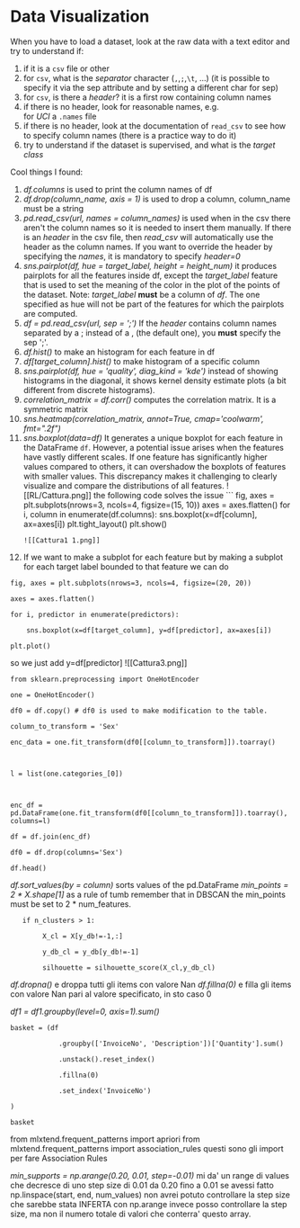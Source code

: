 # Data Visualization

When you have to load a dataset, look at the raw data with a text editor and try to understand if:

1. if it is a `csv` file or other
2. for `csv`, what is the _separator_ character (`,`,`;`,`\t`, ...) (it is possible to specify it via the sep attribute and by setting a different char for sep)
3. for `csv`, is there a _header_? it is a first row containing column names
4. if there is no header, look for reasonable names, e.g. for _UCI_ a `.names` file
5. if there is no header, look at the documentation of `read_csv` to see how to specify column names (there is  a practice way to do it)
6. try to understand if the dataset is supervised, and what is the _target class_

Cool things I found: 
1. *df.columns* is used to print the column names of df
2. *df.drop(column_name, axis = 1)* is used to drop a column, column_name must be a string
3. *pd.read_csv(url, names = column_names)* is used when in the csv there aren't the column names so it is needed to insert them manually. If there is an *header* in the csv file, then *read_csv* will automatically use the header as the column names. If you want to override the header by specifying the *names*, it is mandatory to specify *header=0*
4. *sns.pairplot(df, hue = target_label, height = height_num)* it produces pairplots for all the features inside df, except the *target_label* feature that is used to set the meaning of the color in the plot of the points of the dataset. Note: *target_label* **must** be a column of *df*. The one specified as hue will not be part of the features for which the pairplots are computed.
5. *df = pd.read_csv(url, sep = ';')* If the *header* contains column names separated by a ; instead of a , (the default one), you **must** specify the sep ';'.
6. *df.hist()* to make an histogram for each feature in df
7. *df\[target_column\].hist()* to make histogram of a specific column
8. *sns.pairplot(df, hue = 'quality', diag_kind = 'kde')* instead of showing histograms in the diagonal, it shows kernel density estimate plots (a bit different from discrete histograms).
9. *correlation_matrix = df.corr()* computes the correlation matrix. It is a symmetric matrix
10. *sns.heatmap(correlation_matrix, annot=True, cmap='coolwarm', fmt=".2f")* 
11. *sns.boxplot(data=df)* It generates a unique boxplot for each feature in the DataFrame `df`. However, a potential issue arises when the features have vastly different scales. If one feature has significantly higher values compared to others, it can overshadow the boxplots of features with smaller values. This discrepancy makes it challenging to clearly visualize and compare the distributions of all features. ![[RL/Cattura.png]]
the following code solves the issue ```
	fig, axes = plt.subplots(nrows=3, ncols=4, figsize=(15, 10))
	axes = axes.flatten()
	for i, column in enumerate(df.columns):
	    sns.boxplot(x=df[column], ax=axes[i])
	plt.tight_layout()
	plt.show()
	```
	![[Cattura1 1.png]]
1.  If we want to make a subplot for each feature but by making a subplot for each target label bounded to that feature we can do 
 ```
 fig, axes = plt.subplots(nrows=3, ncols=4, figsize=(20, 20))

axes = axes.flatten()

for i, predictor in enumerate(predictors):

    sns.boxplot(x=df[target_column], y=df[predictor], ax=axes[i])

plt.plot()
```
so we just add y=df\[predictor]
![[Cattura3.png]]



```
from sklearn.preprocessing import OneHotEncoder

one = OneHotEncoder()

df0 = df.copy() # df0 is used to make modification to the table.

column_to_transform = 'Sex'

enc_data = one.fit_transform(df0[[column_to_transform]]).toarray()

  

l = list(one.categories_[0])

  

enc_df = pd.DataFrame(one.fit_transform(df0[[column_to_transform]]).toarray(), columns=l)

df = df.join(enc_df)

df0 = df.drop(columns='Sex')

df.head()
```
*df.sort_values(by = column)* sorts values of the pd.DataFrame
*min_points = 2 * X.shape\[1]*  as a rule of tumb remember that in DBSCAN the min_points must be set to 2 * num_features.


```
   if n_clusters > 1:

        X_cl = X[y_db!=-1,:]

        y_db_cl = y_db[y_db!=-1]

        silhouette = silhouette_score(X_cl,y_db_cl)
```

*df.dropna()* e droppa tutti gli items con valore Nan 
*df.fillna(0)* e filla gli items con valore Nan pari al valore specificato, in sto caso 0

*df1 = df1.groupby(level=0, axis=1).sum()*
```
basket = (df

            .groupby(['InvoiceNo', 'Description'])['Quantity'].sum()

            .unstack().reset_index()

            .fillna(0)

            .set_index('InvoiceNo')

)

basket
```
from mlxtend.frequent_patterns import apriori
from mlxtend.frequent_patterns import association_rules
questi sono gli import per fare Association Rules

*min_supports = np.arange(0.20, 0.01, step=-0.01)* mi da' un range di values che decresce di uno step size di 0.01 da 0.20 fino a 0.01
se avessi fatto np.linspace(start, end, num_values) non avrei potuto controllare la step size che sarebbe stata INFERTA
con np.arange invece posso controllare la step size, ma non il numero totale di valori che conterra' questo array.